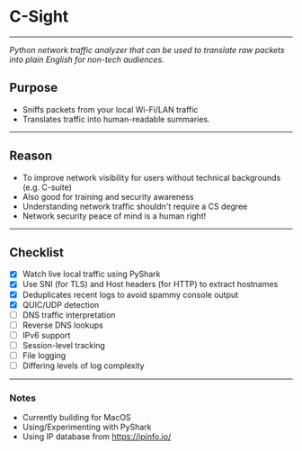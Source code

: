 # C-Sight
---
*Python network traffic analyzer that can be used to translate raw packets into plain English for non-tech audiences.*

## Purpose

- Sniffs packets from your local Wi-Fi/LAN traffic
- Translates traffic into human-readable summaries.
---
## Reason

- To improve network visibility for users without technical backgrounds (e.g. C-suite)
- Also good for training and security awareness
- Understanding network traffic shouldn't require a CS degree
- Network security peace of mind is a human right!
---
## Checklist

- [x] Watch live local traffic using PyShark
- [x] Use SNI (for TLS) and Host headers (for HTTP) to extract hostnames
- [x] Deduplicates recent logs to avoid spammy console output
- [x] QUIC/UDP detection
- [ ] DNS traffic interpretation
- [ ] Reverse DNS lookups
- [ ] IPv6 support
- [ ] Session-level tracking
- [ ] File logging
- [ ] Differing levels of log complexity
---
### Notes

- Currently building for MacOS
- Using/Experimenting with PyShark
- Using IP database from https://ipinfo.io/

